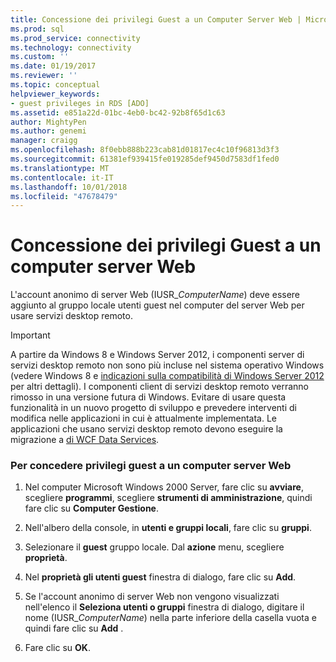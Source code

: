```yaml
---
title: Concessione dei privilegi Guest a un Computer Server Web | Microsoft Docs
ms.prod: sql
ms.prod_service: connectivity
ms.technology: connectivity
ms.custom: ''
ms.date: 01/19/2017
ms.reviewer: ''
ms.topic: conceptual
helpviewer_keywords:
- guest privileges in RDS [ADO]
ms.assetid: e851a22d-01bc-4eb0-bc42-92b8f65d1c63
author: MightyPen
ms.author: genemi
manager: craigg
ms.openlocfilehash: 8f0ebb888b223cab81d01817ec4c10f96813d3f3
ms.sourcegitcommit: 61381ef939415fe019285def9450d7583df1fed0
ms.translationtype: MT
ms.contentlocale: it-IT
ms.lasthandoff: 10/01/2018
ms.locfileid: "47678479"
---
```

# <a name="granting-guest-privileges-to-a-web-server-computer"></a>Concessione dei privilegi Guest a un computer server Web
L'account anonimo di server Web (IUSR_*ComputerName*) deve essere aggiunto al gruppo locale utenti guest nel computer del server Web per usare servizi desktop remoto.  
  
> [!IMPORTANT]
>  A partire da Windows 8 e Windows Server 2012, i componenti server di servizi desktop remoto non sono più incluse nel sistema operativo Windows (vedere Windows 8 e [indicazioni sulla compatibilità di Windows Server 2012](https://www.microsoft.com/en-us/download/details.aspx?id=27416) per altri dettagli). I componenti client di servizi desktop remoto verranno rimosso in una versione futura di Windows. Evitare di usare questa funzionalità in un nuovo progetto di sviluppo e prevedere interventi di modifica nelle applicazioni in cui è attualmente implementata. Le applicazioni che usano servizi desktop remoto devono eseguire la migrazione a [di WCF Data Services](http://go.microsoft.com/fwlink/?LinkId=199565).  
  
### <a name="to-grant-guest-privileges-to-a-web-server-computer"></a>Per concedere privilegi guest a un computer server Web  
  
1.  Nel computer Microsoft Windows 2000 Server, fare clic su **avviare**, scegliere **programmi**, scegliere **strumenti di amministrazione**, quindi fare clic su **Computer Gestione**.  
  
2.  Nell'albero della console, in **utenti e gruppi locali**, fare clic su **gruppi**.  
  
3.  Selezionare il **guest** gruppo locale. Dal **azione** menu, scegliere **proprietà**.  
  
4.  Nel **proprietà gli utenti guest** finestra di dialogo, fare clic su **Add**.  
  
5.  Se l'account anonimo di server Web non vengono visualizzati nell'elenco il **Seleziona utenti o gruppi** finestra di dialogo, digitare il nome (IUSR_*ComputerName*) nella parte inferiore della casella vuota e quindi fare clic su **Add** .  
  
6.  Fare clic su **OK**.


